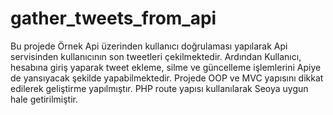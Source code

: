 ﻿# gather_tweets_from_api
   Bu projede Örnek Api üzerinden kullanıcı doğrulaması yapılarak Api servisinden kullanıcının son tweetleri çekilmektedir.
   Ardından Kullanıcı, hesabına giriş yaparak tweet ekleme, silme ve güncelleme işlemlerini Apiye de yansıyacak şekilde yapabilmektedir.
   Projede OOP ve MVC yapısını dikkat edilerek geliştirme yapılmıştır.
   PHP route yapısı kullanılarak Seoya uygun hale getirilmiştir.
